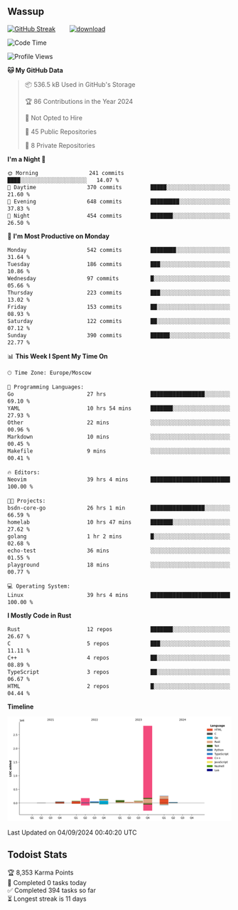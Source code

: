 ## Wassup

<!--
-->

[![GitHub Streak](http://github-readme-streak-stats.herokuapp.com?user=archeoss&theme=shades-of-purple&hide_border=true&date_format=j%20M%5B%20Y%5D)](https://git.io/streak-stats)&nbsp;&nbsp;&nbsp;&nbsp;&nbsp;&nbsp;&nbsp;&nbsp;[![download](https://user-images.githubusercontent.com/68448737/147796309-d8b65b1d-4dde-40d9-b03a-2b42aaa6cd43.jpeg)
](http://bmstu.ru/)

<!--START_SECTION:waka-->
![Code Time](http://img.shields.io/badge/Code%20Time-3%2C185%20hrs%202%20mins-blue)

![Profile Views](http://img.shields.io/badge/Profile%20Views-0-blue)

**🐱 My GitHub Data** 

> 📦 536.5 kB Used in GitHub's Storage 
 > 
> 🏆 86 Contributions in the Year 2024
 > 
> 🚫 Not Opted to Hire
 > 
> 📜 45 Public Repositories 
 > 
> 🔑 8 Private Repositories 
 > 
**I'm a Night 🦉** 

```text
🌞 Morning                241 commits         ████░░░░░░░░░░░░░░░░░░░░░   14.07 % 
🌆 Daytime                370 commits         █████░░░░░░░░░░░░░░░░░░░░   21.60 % 
🌃 Evening                648 commits         █████████░░░░░░░░░░░░░░░░   37.83 % 
🌙 Night                  454 commits         ███████░░░░░░░░░░░░░░░░░░   26.50 % 
```
📅 **I'm Most Productive on Monday** 

```text
Monday                   542 commits         ████████░░░░░░░░░░░░░░░░░   31.64 % 
Tuesday                  186 commits         ███░░░░░░░░░░░░░░░░░░░░░░   10.86 % 
Wednesday                97 commits          █░░░░░░░░░░░░░░░░░░░░░░░░   05.66 % 
Thursday                 223 commits         ███░░░░░░░░░░░░░░░░░░░░░░   13.02 % 
Friday                   153 commits         ██░░░░░░░░░░░░░░░░░░░░░░░   08.93 % 
Saturday                 122 commits         ██░░░░░░░░░░░░░░░░░░░░░░░   07.12 % 
Sunday                   390 commits         ██████░░░░░░░░░░░░░░░░░░░   22.77 % 
```


📊 **This Week I Spent My Time On** 

```text
🕑︎ Time Zone: Europe/Moscow

💬 Programming Languages: 
Go                       27 hrs              █████████████████░░░░░░░░   69.10 % 
YAML                     10 hrs 54 mins      ███████░░░░░░░░░░░░░░░░░░   27.93 % 
Other                    22 mins             ░░░░░░░░░░░░░░░░░░░░░░░░░   00.96 % 
Markdown                 10 mins             ░░░░░░░░░░░░░░░░░░░░░░░░░   00.45 % 
Makefile                 9 mins              ░░░░░░░░░░░░░░░░░░░░░░░░░   00.41 % 

🔥 Editors: 
Neovim                   39 hrs 4 mins       █████████████████████████   100.00 % 

🐱‍💻 Projects: 
bsdn-core-go             26 hrs 1 min        █████████████████░░░░░░░░   66.59 % 
homelab                  10 hrs 47 mins      ███████░░░░░░░░░░░░░░░░░░   27.62 % 
golang                   1 hr 2 mins         █░░░░░░░░░░░░░░░░░░░░░░░░   02.68 % 
echo-test                36 mins             ░░░░░░░░░░░░░░░░░░░░░░░░░   01.55 % 
playground               18 mins             ░░░░░░░░░░░░░░░░░░░░░░░░░   00.77 % 

💻 Operating System: 
Linux                    39 hrs 4 mins       █████████████████████████   100.00 % 
```

**I Mostly Code in Rust** 

```text
Rust                     12 repos            ███████░░░░░░░░░░░░░░░░░░   26.67 % 
C                        5 repos             ███░░░░░░░░░░░░░░░░░░░░░░   11.11 % 
C++                      4 repos             ██░░░░░░░░░░░░░░░░░░░░░░░   08.89 % 
TypeScript               3 repos             ██░░░░░░░░░░░░░░░░░░░░░░░   06.67 % 
HTML                     2 repos             █░░░░░░░░░░░░░░░░░░░░░░░░   04.44 % 
```



**Timeline**

![Lines of Code chart](https://raw.githubusercontent.com/archeoss/archeoss/master/assets/bar_graph.png)


 Last Updated on 04/09/2024 00:40:20 UTC
<!--END_SECTION:waka-->

## Todoist Stats

<!-- TODO-IST:START -->
🏆  8,353 Karma Points           
🌸  Completed 0 tasks today           
✅  Completed 394 tasks so far           
⏳  Longest streak is 11 days
<!-- TODO-IST:END -->
